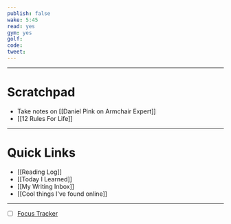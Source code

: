 ```yaml
---
publish: false
wake: 5:45
read: yes
gym: yes
golf:
code:
tweet: 
---
```

***
# Scratchpad
- Take notes on [[Daniel Pink on Armchair Expert]]
- [[12 Rules For Life]]



---
# Quick Links
- [[Reading Log]]
- [[Today I Learned]]
- [[My Writing Inbox]]
- [[Cool things I've found online]]

***
- [ ] [Focus Tracker](https://docs.google.com/spreadsheets/d/18ZL9CSRxE2z7pTKcaPGe3749GMO9Ov2UjVsRMQqShBk/edit#gid=696776801)